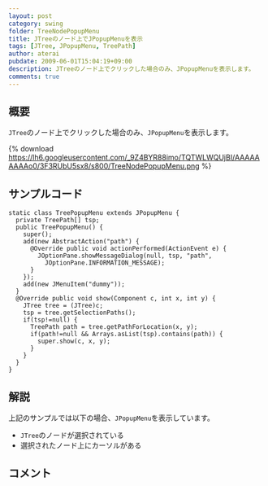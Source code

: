 ```yaml
---
layout: post
category: swing
folder: TreeNodePopupMenu
title: JTreeのノード上でJPopupMenuを表示
tags: [JTree, JPopupMenu, TreePath]
author: aterai
pubdate: 2009-06-01T15:04:19+09:00
description: JTreeのノード上でクリックした場合のみ、JPopupMenuを表示します。
comments: true
---
```

## 概要
`JTree`のノード上でクリックした場合のみ、`JPopupMenu`を表示します。

{% download https://lh6.googleusercontent.com/_9Z4BYR88imo/TQTWLWQUjBI/AAAAAAAAAo0/3F3RUbU5sx8/s800/TreeNodePopupMenu.png %}

## サンプルコード
<pre class="prettyprint"><code>static class TreePopupMenu extends JPopupMenu {
  private TreePath[] tsp;
  public TreePopupMenu() {
    super();
    add(new AbstractAction("path") {
      @Override public void actionPerformed(ActionEvent e) {
        JOptionPane.showMessageDialog(null, tsp, "path",
          JOptionPane.INFORMATION_MESSAGE);
      }
    });
    add(new JMenuItem("dummy"));
  }
  @Override public void show(Component c, int x, int y) {
    JTree tree = (JTree)c;
    tsp = tree.getSelectionPaths();
    if(tsp!=null) {
      TreePath path = tree.getPathForLocation(x, y);
      if(path!=null &amp;&amp; Arrays.asList(tsp).contains(path)) {
        super.show(c, x, y);
      }
    }
  }
}
</code></pre>

## 解説
上記のサンプルでは以下の場合、`JPopupMenu`を表示しています。

- `JTree`のノードが選択されている
- 選択されたノード上にカーソルがある

<!-- dummy comment line for breaking list -->

## コメント
